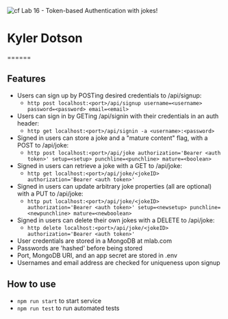 ![cf](https://i.imgur.com/7v5ASc8.png) Lab 16 - Token-based Authentication with jokes!
# Kyler Dotson
======

## Features
  * Users can sign up by POSTing desired credentials to /api/signup:
    * `http post localhost:<port>/api/signup username=<username> password=<password> email=<email>`
  * Users can sign in by GETing /api/signin with their credentials in an auth header:
    * `http get localhost:<port>/api/signin -a <username>:<password>`
  * Signed in users can store a joke and a "mature content" flag, with a POST to /api/joke:
    * `http post localhost:<port>/api/joke authorization='Bearer <auth token>' setup=<setup> punchline=<punchline> mature=<boolean>`
  * Signed in users can retrieve a joke with a GET to /api/joke:
    * `http get localhost:<port>/api/joke/<jokeID> authorization='Bearer <auth token>'`
  * Signed in users can update arbitrary joke properties (all are optional) with a PUT to /api/joke:
    * `http put localhost:<port>/api/joke/<jokeID> authorization='Bearer <auth token>' setup=<newsetup> punchline=<newpunchline> mature=<newboolean>`
  * Signed in users can delete their own jokes with a DELETE to /api/joke:
    * `http delete localhost:<port>/api/joke/<jokeID> authorization='Bearer <auth token>'`
  * User credentials are stored in a MongoDB at mlab.com
  * Passwords are 'hashed' before being stored
  * Port, MongoDB URI, and an app secret are stored in .env
  * Usernames and email address are checked for uniqueness upon signup

## How to use
  * `npm run start` to start service
  * `npm run test` to run automated tests
